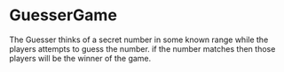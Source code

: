 # GuesserGame

The  Guesser thinks of a secret number in some known range while the players attempts to guess the number. if the number matches then those players will be the winner of the game.
